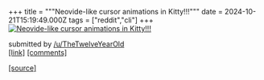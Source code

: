 +++
title = """Neovide-like cursor animations in Kitty!!!"""
date = 2024-10-21T15:19:49.000Z
tags = ["reddit","cli"]
+++
[![Neovide-like cursor animations in Kitty!!!](https://external-preview.redd.it/SDeSmRvWSrHnIycn0pX7gOjIDUoPzPQXs5dLJXtiWKs.jpg?width=640&crop=smart&auto=webp&s=1aa8cb8c11728e21cc54712ec9522ab4a627e27a "Neovide-like cursor animations in Kitty!!!")](https://www.reddit.com/r/commandline/comments/1g8s815/neovidelike_cursor_animations_in_kitty/)

submitted by [/u/TheTwelveYearOld](https://www.reddit.com/user/TheTwelveYearOld)  
[\[link\]](/r/KittyTerminal/comments/1g7vkwt/neovide_like_cursor_animation_in_kitty_terminal/) [\[comments\]](https://www.reddit.com/r/commandline/comments/1g8s815/neovidelike_cursor_animations_in_kitty/)

[[source]](https://www.reddit.com/r/commandline/comments/1g8s815/neovidelike_cursor_animations_in_kitty/)

